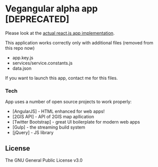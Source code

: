 # Vegangular alpha app [DEPRECATED]

Please look at the [actual react.js app implementation](https://github.com/a-omsk/Vegreact).
    
This application works correctly only with additional files (removed from this repo now)

  - app.key.js
  - services/service.constants.js
  - data.json

If you want to launch this app, contact me for this files.

### Tech

App uses a number of open source projects to work properly:

* [AngularJS] - HTML enhanced for web apps!
* [2GIS API] - API of 2GIS map apllication
* [Twitter Bootstrap] - great UI boilerplate for modern web apps
* [Gulp] - the streaming build system
* [jQuery] - JS library

License
----
The GNU General Public License v3.0
